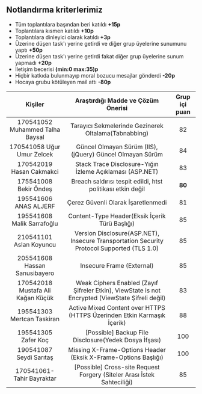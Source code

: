## Notlandırma kriterlerimiz

- Tüm toplantılara başından beri katıldı **+15p**
- Toplantılara kısmen katıldı **+10p**
- Toplantılara dinleyici olarak katıldı **+3p**
- Üzerine düşen task'ı yerine getirdi ve diğer grup üyelerine sunumunu yaptı **+50p**
- Üzerine düşen task'ı yerine getirdi fakat diğer grup üyelerine sunum yapmadı **+20p**
- İletişim becerisi **(min:0 max:35)p**
- Hiçbir katkıda bulunmayıp moral bozucu mesajlar gönderdi **-20p**
- Hocaya grubu kötüleyen mail attı **-80p**

| Kişiler  | Araştırdığı Madde ve Çözüm Önerisi  | Grup içi puan |
| :-----: | :---: | :---: |
| 170541052 Muhammed Talha Baysal    | Tarayıcı Sekmelerinde Gezinerek Oltalama(Tabnabbing) | 82 |
| 170541058 Uğur Umur Zelcek   | Güncel Olmayan Sürüm  (IIS), (jQuery) Güncel Olmayan Sürüm | 84 |
| 170542019 Hasan Cakmakci   | Stack Trace Disclosure-Yığın İzleme Açıklaması (ASP.NET) | 83 |
| 175541008 Bekir Öndeş    | Breach saldırısı tespit edildi, htst politikası etkin değil | **80** |
| 195541606 ANAS ALJERF | Çerez Güvenli Olarak İşaretlenmedi | 81 |
| 195541608  Malik Sarrafoğlu   | Content-Type Header(Eksik İçerik Türü Başlığı)  | 85 |
| 210541101 Aslan Koyuncu     | Version Disclosure(ASP.NET), Insecure Transportation Security Protocol Supported (TLS 1.0) | 85 |
| 205541608 Hassan Sanusibayero    | Insecure Frame (External) | 85|
| 170542018 Mustafa Ali Kağan Küçük  | Weak Ciphers Enabled (Zayıf Şifreler Etkin), ViewState is not Encrypted (ViewState Şifreli değil) | 83 |
| 195541303 Mertcan Taskiran  | Active Mixed Content over HTTPS (HTTPS Üzerinden Etkin Karmaşık İçerik) | 88 |
| 195541305 Zafer Koç  | [Possible] Backup File Disclosure(Yedek Dosya İfşası) | 100 |
| 190541087 Seydi Sarıtaş   | Missing X-Frame-Options Header (Eksik X-Frame-Options Başlığı) | 100 |
| 170541061-Tahir Bayraktar  | [Possible] Cross-site Request Forgery (Siteler Arası İstek Sahteciliği) | 85 |

